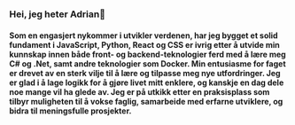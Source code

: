 ###  Hei, jeg heter Adrian👋


#### Som en engasjert nykommer i utvikler verdenen, har jeg bygget et solid fundament i JavaScript, Python, React og CSS er ivrig etter å utvide min kunnskap innen både front- og backend-teknologier ferd med å lære meg C# og .Net, samt andre teknologier som Docker. Min entusiasme for faget er drevet av en sterk vilje til å lære og tilpasse meg nye utfordringer. Jeg er glad i å lage logikk for å gjøre livet mitt enklere, og kanskje en dag dele noe mange vil ha glede av. Jeg er på utkikk etter en praksisplass som tilbyr muligheten til å vokse faglig, samarbeide med erfarne utviklere, og bidra til meningsfulle prosjekter. 

<!--
**BigHugePotato/BigHugePotato** is a ✨ _special_ ✨ repository because its `README.md` (this file) appears on your GitHub profile.

Here are some ideas to get you started:

- 🔭 I’m currently working on ...
- 🌱 I’m currently learning ...
- 👯 I’m looking to collaborate on ...
- 🤔 I’m looking for help with ...
- 💬 Ask me about ...
- 📫 How to reach me: ...
- 😄 Pronouns: ...
- ⚡ Fun fact: ...
-->
